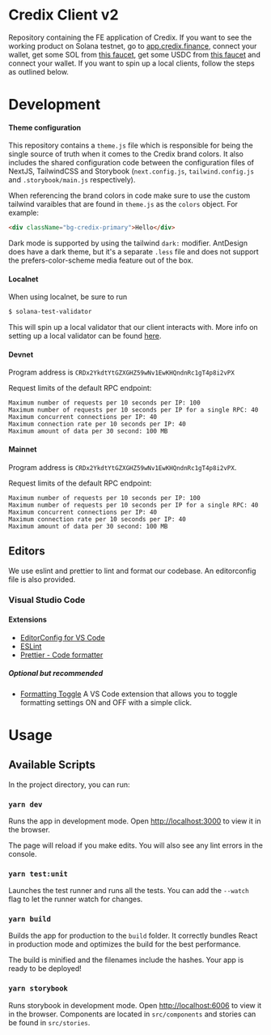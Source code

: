 # Credix Client v2

Repository containing the FE application of Credix. If you want to see the working product on Solana testnet, go to [app.credix.finance](https://app.credix.finance), connect your wallet, get some SOL from [this faucet](https://www.solfaucet.com), get some USDC from [this faucet](https://www.usdcfaucet.com) and connect your wallet. If you want to spin up a local clients, follow the steps as outlined below.

# Development

#### Theme configuration

This repository contains a `theme.js` file which is responsible for being the single source of truth when it comes to the Credix brand colors. It also includes the shared configuration code between the configuration files of NextJS, TailwindCSS and Storybook (`next.config.js`, `tailwind.config.js` and `.storybook/main.js` respectively).

When referencing the brand colors in code make sure to use the custom tailwind varaibles that are found in `theme.js` as the `colors` object.
For example:

```html
<div className="bg-credix-primary">Hello</div>
```

Dark mode is supported by using the tailwind `dark:` modifier. AntDesign does have a dark theme, but it's a separate `.less` file and does not support the prefers-color-scheme media feature out of the box.

#### Localnet

When using localnet, be sure to run

```sh
$ solana-test-validator
```

This will spin up a local validator that our client interacts with. More info on setting up a local validator can be found [here](https://docs.solana.com/developing/test-validator).

#### Devnet

Program address is `CRDx2YkdtYtGZXGHZ59wNv1EwKHQndnRc1gT4p8i2vPX`

Request limits of the default RPC endpoint:

```
Maximum number of requests per 10 seconds per IP: 100
Maximum number of requests per 10 seconds per IP for a single RPC: 40
Maximum concurrent connections per IP: 40
Maximum connection rate per 10 seconds per IP: 40
Maximum amount of data per 30 second: 100 MB
```

#### Mainnet

Program address is `CRDx2YkdtYtGZXGHZ59wNv1EwKHQndnRc1gT4p8i2vPX`.

Request limits of the default RPC endpoint:

```
Maximum number of requests per 10 seconds per IP: 100
Maximum number of requests per 10 seconds per IP for a single RPC: 40
Maximum concurrent connections per IP: 40
Maximum connection rate per 10 seconds per IP: 40
Maximum amount of data per 30 second: 100 MB
```

## Editors

We use eslint and prettier to lint and format our codebase. An editorconfig file is also provided.

### Visual Studio Code

#### Extensions

- [EditorConfig for VS Code](https://marketplace.visualstudio.com/items?itemName=EditorConfig.EditorConfig)
- [ESLint](https://marketplace.visualstudio.com/items?itemName=dbaeumer.vscode-eslint)
- [Prettier - Code formatter](https://marketplace.visualstudio.com/items?itemName=esbenp.prettier-vscode)

##### Optional but recommended

- [Formatting Toggle](https://marketplace.visualstudio.com/items?itemName=tombonnike.vscode-status-bar-format-toggle) A VS Code extension that allows you to toggle formatting settings ON and OFF with a simple click.

# Usage

## Available Scripts

In the project directory, you can run:

### `yarn dev`

Runs the app in development mode. Open [http://localhost:3000](http://localhost:3000) to view it in the browser.

The page will reload if you make edits. You will also see any lint errors in the console.

### `yarn test:unit`

Launches the test runner and runs all the tests.
You can add the `--watch` flag to let the runner watch for changes.

### `yarn build`

Builds the app for production to the `build` folder. It correctly bundles React in production mode and optimizes the build for the best performance.

The build is minified and the filenames include the hashes. Your app is ready to be deployed!

### `yarn storybook`

Runs storybook in development mode. Open [http://localhost:6006](http://localhost:6006) to view it in the browser.
Components are located in `src/components` and stories can be found in `src/stories`.
